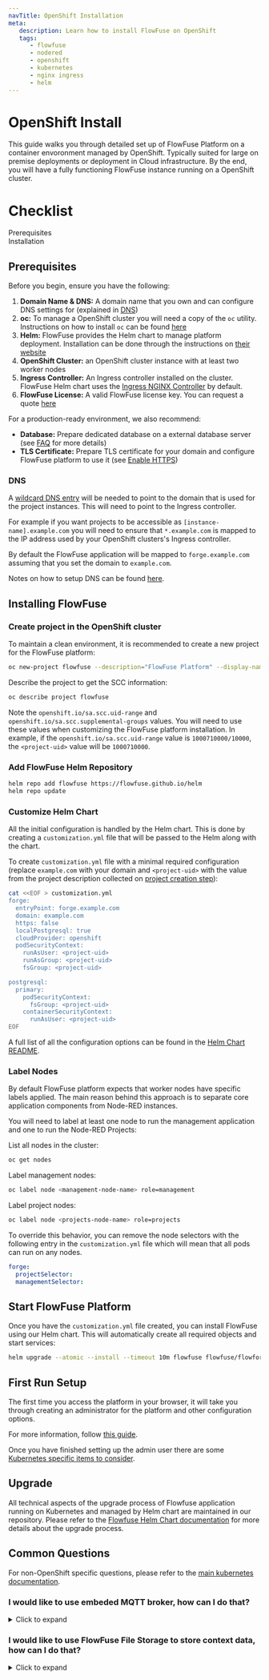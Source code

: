```yaml
---
navTitle: OpenShift Installation
meta:
   description: Learn how to install FlowFuse on OpenShift
   tags:
      - flowfuse
      - nodered
      - openshift
      - kubernetes
      - nginx ingress
      - helm
---
```


<script>     
    class ChecklistItem extends HTMLElement {

       static observedAttributes = ["type", "task"];

       constructor() {
          super();   
          this.type = 'required'
          this.task = ''
       }

       attributeChangedCallback(name, oldValue, newValue) {
         if (name === "type") {
             this.type = newValue;
         } else if (name === "task") {
             this.task = newValue;
         }
       }

       connectedCallback () {
         const iconRequired = `<svg xmlns="http://www.w3.org/2000/svg" fill="none" viewBox="0 0 24 24" stroke-width="1.5" stroke="currentColor"><path stroke-linecap="round" stroke-linejoin="round" d="M9 12.75 11.25 15 15 9.75M21 12a9 9 0 1 1-18 0 9 9 0 0 1 18 0Z" /></svg>`
         const iconRecommended = `<svg xmlns="http://www.w3.org/2000/svg" fill="none" viewBox="0 0 24 24" stroke-width="1.5" stroke="currentColor"><path stroke-linecap="round" stroke-linejoin="round" d="M9 12.75 11.25 15 15 9.75M21 12c0 1.268-.63 2.39-1.593 3.068a3.745 3.745 0 0 1-1.043 3.296 3.745 3.745 0 0 1-3.296 1.043A3.745 3.745 0 0 1 12 21c-1.268 0-2.39-.63-3.068-1.593a3.746 3.746 0 0 1-3.296-1.043 3.745 3.745 0 0 1-1.043-3.296A3.745 3.745 0 0 1 3 12c0-1.268.63-2.39 1.593-3.068a3.745 3.745 0 0 1 1.043-3.296 3.746 3.746 0 0 1 3.296-1.043A3.746 3.746 0 0 1 12 3c1.268 0 2.39.63 3.068 1.593a3.746 3.746 0 0 1 3.296 1.043 3.746 3.746 0 0 1 1.043 3.296A3.745 3.745 0 0 1 21 12Z" /></svg>`
         const iconOptional = `<svg xmlns="http://www.w3.org/2000/svg" fill="none" viewBox="0 0 24 24" stroke-width="1.5" stroke="currentColor"><path stroke-linecap="round" stroke-linejoin="round" d="M8.625 12a.375.375 0 1 1-.75 0 .375.375 0 0 1 .75 0Zm0 0H8.25m4.125 0a.375.375 0 1 1-.75 0 .375.375 0 0 1 .75 0Zm0 0H12m4.125 0a.375.375 0 1 1-.75 0 .375.375 0 0 1 .75 0Zm0 0h-.375M21 12a9 9 0 1 1-18 0 9 9 0 0 1 18 0Z" /></svg>`

         let icon = iconRequired
         let tooltip = "Required for Operation"
         if (this.type === 'recommended') {
           icon = iconRecommended
           tooltip = "Recommended for Production"
         } else if (this.type === 'optional') {
           icon = iconOptional
           tooltip = "Optional"
         }
         this.innerHTML = `<div class="checklist-item checklist-item--${this.type}"><span class="tooltip" data-tooltip="${tooltip}"><span class="checklist-item-status">${icon}</span><span>${this.task}</span></span></div>`
       }
    }

    customElements.define('checklist-item', ChecklistItem);
 </script>

# OpenShift Install

This guide walks you through detailed set up of FlowFuse Platform on a container envoronment managed by OpenShift. Typically suited for large on premise deployments or deployment in Cloud infrastructure.
By the end, you will have a fully functioning FlowFuse instance running on a OpenShift cluster.

# Checklist

 <div class="grid grid-cols-2 gap-8">
   <div class="checklist">
     <label>Prerequisites</label>
     <div>
       <checklist-item task="Domain Name"></checklist-item>
       <checklist-item task="OpenShift cluster"></checklist-item>
       <checklist-item task="FlowFuse License"></checklist-item>
       <checklist-item type="recommended" task="Setup Dedicated Database"></checklist-item>
       <checklist-item type="recommended" task="Prepare TLS Certificates"></checklist-item>
     </div>
   </div>

   <div class="checklist">
     <label>Installation</label>
     <div>
       <checklist-item task="Download FlowFuse"></checklist-item>
       <checklist-item task="Configure FlowFuse"></checklist-item>
       <checklist-item type="recommended" task="Enable HTTPS"></checklist-item>
     </div>
   </div>
 </div>


## Prerequisites

Before you begin, ensure you have the following:

1. **Domain Name & DNS:** A domain name that you own and can configure DNS settings for (explained in [DNS](#dns))
2. **oc:** To manage a OpenShift cluster you will need a copy of the `oc` utility. Instructions on how to install `oc` can be found [here](https://docs.openshift.com/container-platform/4.17/cli_reference/openshift_cli/getting-started-cli.html)
3. **Helm:** FlowFuse provides the Helm chart to manage platform deployment. Installation can be done through the instructions on [their website](https://helm.sh)
4. **OpenShift Cluster:** an OpenShift cluster instance with at least two worker nodes
5. **Ingress Controller:** An Ingress controller installed on the cluster. FlowFuse Helm chart uses the [Ingress NGINX Controller](https://github.com/kubernetes/ingress-nginx) by default.
6. **FlowFuse License:** A valid FlowFuse license key. You can request a quote [here](https://flowfuse.com/pricing/request-quote/)

For a production-ready environment, we also recommend: 
* **Database:** Prepare dedicated database on a external database server (see [FAQ](#how-to-use-external-database-server%3F) for more details)
* **TLS Certificate:** Prepare TLS certificate for your domain and configure FlowFuse platform to use it (see [Enable HTTPS](#i-would-like-to-secure-the-platform-with-https%2C-how-can-i-do-that%3F)) 

### DNS

A [wildcard DNS entry](https://en.wikipedia.org/wiki/Wildcard_DNS_record) will be needed 
to point to the domain that is used for the project instances. This will need to point 
to the Ingress controller.

For example if you want projects to be accessible as `[instance-name].example.com`
you will need to ensure that `*.example.com` is mapped to the IP address used by 
your OpenShift clusters's Ingress controller.

By default the FlowFuse application will be mapped to `forge.example.com` assuming
that you set the domain to `example.com`.

Notes on how to setup DNS can be found [here](../dns-setup.md).

## Installing FlowFuse

### Create project in the OpenShift cluster

To maintain a clean environment, it is recommended to create a new project for the FlowFuse platform:

```bash
oc new-project flowfuse --description="FlowFuse Platform" --display-name="FlowFuse"
```

Describe the project to get the SCC information:

```bash
oc describe project flowfuse
```

Note the `openshift.io/sa.scc.uid-range` and `openshift.io/sa.scc.supplemental-groups` values. You will need to use these values when customizing the FlowFuse platform installation.
In example, if the `openshift.io/sa.scc.uid-range` value is `1000710000/10000`, the `<project-uid>` value will be `1000710000`.

### Add FlowFuse Helm Repository

```bash
helm repo add flowfuse https://flowfuse.github.io/helm
helm repo update
```

### Customize Helm Chart

All the initial configuration is handled by the Helm chart. This is done by creating a `customization.yml` file that will be passed to the Helm along with the chart.

To create `customization.yml` file with a minimal required configuration (replace `example.com` with your domain 
and `<project-uid>` with the value from the project description collected on [project creation step](#create-project-in-the-openshift-cluster)):

```bash
cat <<EOF > customization.yml
forge:
  entryPoint: forge.example.com
  domain: example.com
  https: false
  localPostgresql: true
  cloudProvider: openshift
  podSecurityContext:
    runAsUser: <project-uid>
    runAsGroup: <project-uid>
    fsGroup: <project-uid>

postgresql:
  primary:
    podSecurityContext:
      fsGroup: <project-uid>
    containerSecurityContext:
      runAsUser: <project-uid>
EOF
```
A full list of all the configuration options can be found in the [Helm Chart README](https://github.com/FlowFuse/helm/blob/main/helm/flowforge/README.md#configuration-values).

### Label Nodes

By default FlowFuse platform expects that worker nodes have specific labels applied. The main reason behind this approach is to separate core application components from Node-RED instances.

You will need to label at least one node to run the management application and one to run the Node-RED Projects:

List all nodes in the cluster:

```bash
oc get nodes
```

Label management nodes:
```bash
oc label node <management-node-name> role=management
```

Label project nodes:
```bash
oc label node <projects-node-name> role=projects
```

To override this behavior, you can remove the node selectors with the following entry in the `customization.yml` file which will mean that all pods can run on any nodes.

```yaml
forge:
  projectSelector:
  managementSelector:
```

## Start FlowFuse Platform

Once you have the `customization.yml` file created, you can install FlowFuse using our Helm chart. This will automatically create all required objects and start services:

```bash
helm upgrade --atomic --install --timeout 10m flowfuse flowfuse/flowforge -f customization.yml
```

## First Run Setup

The first time you access the platform in your browser, it will take you through
creating an administrator for the platform and other configuration options.

For more information, follow [this guide](../first-run.md).

Once you have finished setting up the admin user there are some [Kubernetes specific items to consider](#common-questions).

## Upgrade

All technical aspects of the upgrade process of Flowfuse application running on Kubernetes and managed by Helm chart are maintained in our repository.
Please refer to the [Flowfuse Helm Chart documentation](https://github.com/FlowFuse/helm/blob/main/helm/flowforge/README.md#upgrading-chart) for more details
about the upgrade process.

## Common Questions

For non-OpenShift specific questions, please refer to the [main kubernetes documentation](README.md#common-questions).

### I would like to use embeded MQTT broker, how can I do that?

<details>
  <summary>Click to expand</summary>

The FlowFuse Helm chart provides the MQTT broker service.

To enable the MQTT broker you need to add the following to the `customization.yml` file 
(replace the `<project-uid>` with the value from the project description collected on [project creation step](#create-project-in-the-openshift-cluster)):

```yaml
forge:
  broker:
    enabled: true
    podSecurityContext:
      runAsUser: <project-uid>
      runAsGroup: <project-uid>
      fsGroup: <project-uid>
```

Apply changes with [platform startup command](#start-flowfuse-platform).

Check the [FlowFuse Helm chart documentation](https://github.com/FlowFuse/helm/tree/main/helm/flowforge#mqtt-broker) for more details about the parameters that can be configured for the MQTT broker.

</details>

### I would like to use FlowFuse File Storage to store context data, how can I do that?

<details>
  <summary>Click to expand</summary>

To enable the FlowFuse File Storage component add the following to the `customization.yml` file
(replace the `<project-uid>` with the value from the project description collected on [project creation step](#create-project-in-the-openshift-cluster)):

```yaml
forge:
  fileStore:
    enabled: true
    podSecurityContext:
      runAsUser: <project-uid>
      runAsGroup: <project-uid>
      fsGroup: <project-uid>
```

Apply changes with [platform startup command](#start-flowfuse-platform).

Check the [FlowFuse Helm chart documentation](https://github.com/FlowFuse/helm/tree/main/helm/flowforge#file-storage) for more details about the parameters that can be configured for the File Storage.

</details>
